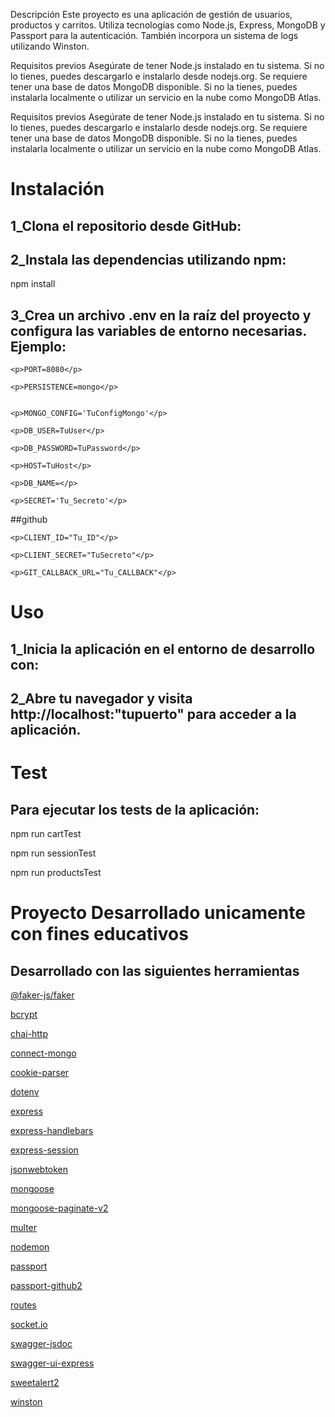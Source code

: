 Descripción
Este proyecto es una aplicación de gestión de usuarios, productos y carritos. Utiliza tecnologías como Node.js, Express, MongoDB y Passport para la autenticación. También incorpora un sistema de logs utilizando Winston.

Requisitos previos
Asegúrate de tener Node.js instalado en tu sistema. Si no lo tienes, puedes descargarlo e instalarlo desde nodejs.org.
Se requiere tener una base de datos MongoDB disponible. Si no la tienes, puedes instalarla localmente o utilizar un servicio en la nube como MongoDB Atlas.

Requisitos previos
Asegúrate de tener Node.js instalado en tu sistema. Si no lo tienes, puedes descargarlo e instalarlo desde nodejs.org.
Se requiere tener una base de datos MongoDB disponible. Si no la tienes, puedes instalarla localmente o utilizar un servicio en la nube como MongoDB Atlas.

<h1>Instalación</h1>
<h2>1_Clona el repositorio desde GitHub:</h2>

<h2>2_Instala las dependencias utilizando npm:</h2>
    npm install
<h2>3_Crea un archivo .env en la raíz del proyecto y configura las variables de entorno necesarias. Ejemplo:</h2>
    
    <p>PORT=8080</p>
    
    <p>PERSISTENCE=mongo</p>

    
    <p>MONGO_CONFIG='TuConfigMongo'</p>
    
    <p>DB_USER=TuUser</p>
    
    <p>DB_PASSWORD=TuPassword</p>
    
    <p>HOST=TuHost</p>
    
    <p>DB_NAME=</p>
    
    <p>SECRET='Tu_Secreto'</p>

##github 
    
    <p>CLIENT_ID="Tu_ID"</p>
    
    <p>CLIENT_SECRET="TuSecreto"</p>
    
    <p>GIT_CALLBACK_URL="Tu_CALLBACK"</p>
    
<h1>Uso</h1>
<h2>1_Inicia la aplicación en el entorno de desarrollo con:</h2>
<h2>2_Abre tu navegador y visita http://localhost:"tupuerto" para acceder a la aplicación.</h2>

<h1>Test</h1>
<h2>Para ejecutar los tests de la aplicación:</h2>
    <p>npm run cartTest</p>
    <p>npm run sessionTest</p>
    <p>npm run productsTest</p>


<h1>Proyecto Desarrollado unicamente con fines educativos</h1>    
<h2>Desarrollado con las siguientes herramientas</h2>
<a href="https://www.npmjs.com/package/@faker-js/faker">
    <p>@faker-js/faker</p>
</a>

<a href="https://www.npmjs.com/package/bcrypt">
    <p>bcrypt</p>
</a>

<a href="https://www.npmjs.com/package/chai-http">
    <p>chai-http</p>
</a>

<a href="https://www.npmjs.com/package/connect-mongo">
    <p>connect-mongo</p>
</a>

<a href="https://www.npmjs.com/package/cookie-parser">
    <p>cookie-parser</p>
</a>

<a href="https://www.npmjs.com/package/dotenv">
    <p>dotenv</p>
</a>

<a href="https://www.npmjs.com/package/express">
    <p>express</p>
</a>

<a href="https://www.npmjs.com/package/express-handlebars">
    <p>express-handlebars</p>
</a>

<a href="https://www.npmjs.com/package/express-session">
    <p>express-session</p>
</a>

<a href="https://www.npmjs.com/package/jsonwebtoken">
    <p>jsonwebtoken</p>
</a>

<a href="https://www.npmjs.com/package/mongoose">
    <p>mongoose</p>
</a>

<a href="https://www.npmjs.com/package/mongoose-paginate-v2">
    <p>mongoose-paginate-v2</p>
</a>

<a href="https://www.npmjs.com/package/multer">
    <p>multer</p>
</a>

<a href="https://www.npmjs.com/package/nodemon">
    <p>nodemon</p>
</a>

<a href="https://www.npmjs.com/package/passport">
    <p>passport</p>
</a>

<a href="https://www.npmjs.com/package/passport-github2">
    <p>passport-github2</p>
</a>

<a href="https://www.npmjs.com/package/routes">
    <p>routes</p>
</a>

<a href="https://www.npmjs.com/package/socket.io">
    <p>socket.io</p>
</a>

<a href="https://www.npmjs.com/package/swagger-jsdoc">
    <p>swagger-jsdoc</p>
</a>

<a href="https://www.npmjs.com/package/swagger-ui-express">
    <p>swagger-ui-express</p>
</a>

<a href="https://www.npmjs.com/package/sweetalert2">
    <p>sweetalert2</p>
</a>

<a href="https://www.npmjs.com/package/winston">
    <p>winston</p>
</a>
